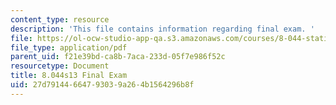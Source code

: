 ```yaml
---
content_type: resource
description: 'This file contains information regarding final exam. '
file: https://ol-ocw-studio-app-qa.s3.amazonaws.com/courses/8-044-statistical-physics-i-spring-2013/27d79144664793039a264b1564296b8f_MIT8_044S13_Final.pdf
file_type: application/pdf
parent_uid: f21e39bd-ca8b-7aca-233d-05f7e986f52c
resourcetype: Document
title: 8.044s13 Final Exam
uid: 27d79144-6647-9303-9a26-4b1564296b8f
---
```

